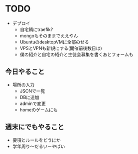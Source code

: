 # TODO

- デプロイ
  - 自宅鯖にtraefik?
  - mongoもそのままでええやん
  - UbuntuのdesktopVMに全部のせる
  - VPSとVPNも新規にする(開催前後数日は)
  - 僕の紹介と自宅の紹介と生徒会募集を書くあとフォームも

## 今日やること

- 場所の入力
  - JSONで一覧
  - DBに追加
  - adminで変更
  - homeのゲームにも

## 週末にでもやること

- 要項とルールをどうにか
- 学年周り〜だるいーやばい
